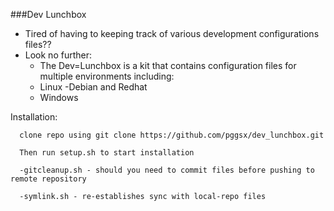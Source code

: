 ###Dev Lunchbox
  - Tired of having to keeping track of various development configurations files??
  - Look no further:
      - The Dev=Lunchbox is a kit that contains configuration files for multiple environments including:
      - Linux
        -Debian and Redhat
      - Windows
  
  Installation:

      clone repo using git clone https://github.com/pggsx/dev_lunchbox.git
      
      Then run setup.sh to start installation
      
      -gitcleanup.sh - should you need to commit files before pushing to remote repository
      
      -symlink.sh - re-establishes sync with local-repo files
